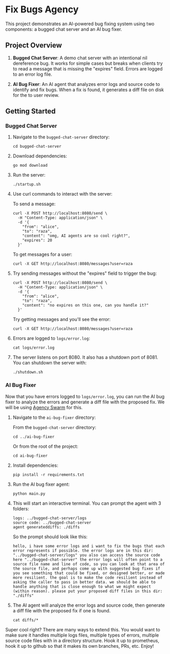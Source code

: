 # Fix Bugs Agency

This project demonstrates an AI-powered bug fixing system using two components: a bugged chat server and an AI bug fixer.

## Project Overview

1. **Bugged Chat Server**: A demo chat server with an intentional nil dereference bug. It works for simple cases but breaks when clients try to read a message that is missing the "expires" field. Errors are logged to an error log file.

2. **AI Bug Fixer**: An AI agent that analyzes error logs and source code to identify and fix bugs. When a fix is found, it generates a diff file on disk for the to user review.

## Getting Started

### Bugged Chat Server

1. Navigate to the `bugged-chat-server` directory:

    ```
    cd bugged-chat-server
    ```

2. Download dependencies:

    ```
    go mod download
    ```

3. Run the server:

    ```
    ./startup.sh
    ```

4. Use curl commands to interact with the server:

    To send a message:

    ```
    curl -X POST http://localhost:8080/send \
      -H "Content-Type: application/json" \
      -d '{
        "from": "alice",
        "to": "raza",
        "content": "omg, AI agents are so cool right?",
        "expires": 20
      }'
    ```

    To get messages for a user:

    ```
    curl -X GET http://localhost:8080/messages?user=raza
    ```

5. Try sending messages without the "expires" field to trigger the bug:

    ```
    curl -X POST http://localhost:8080/send \
      -H "Content-Type: application/json" \
      -d '{
        "from": "alice",
        "to": "raza",
        "content": "no expires on this one, can you handle it?"
      }'
    ```

    Try getting messages and you'll see the error:

    ```
    curl -X GET http://localhost:8080/messages?user=raza
    ```

6. Errors are logged to `logs/error.log`:

    ```
    cat logs/error.log
    ```

7. The server listens on port 8080. It also has a shutdown port of 8081. You can shutdown the server with:

    ```
    ./shutdown.sh
    ```

### AI Bug Fixer

Now that you have errors logged to `logs/error.log`, you can run the AI bug fixer to analyze the errors and generate a diff file with the proposed fix. We will be using [Agency Swarm](https://github.com/VRSEN/agency-swarm) for this.

1. Navigate to the `ai-bug-fixer` directory:

    From the `bugged-chat-server` directory:

    ```
    cd ../ai-bug-fixer
    ```

    Or from the root of the project:

    ```
    cd ai-bug-fixer
    ```

2. Install dependencies:

    ```
    pip install -r requirements.txt
    ```

3. Run the AI bug fixer agent:

    ```
    python main.py
    ```

4. This will start an interactive terminal. You can prompt the agent with 3 folders:

    ```
    logs: ../bugged-chat-server/logs
    source code: ../bugged-chat-server
    agent generateddiffs: ./diffs
    ```

    So the prompt should look like this:

    ```
    hello, i have some error logs and i want to fix the bugs that each error represents if possible. the error logs are in this dir: "../bugged-chat-server/logs" you also can access the source code here "../bugged-chat-server" the error logs will often point to a source file name and line of code, so you can look at that area of the source file, and perhaps come up with suggested bug fixes if you see something that could be fixed, or designed better, or made more resilient. the goal is to make the code resilient instead of asking the caller to pass in better data. we should be able to handle anything that is close enough to what we might expect (within reason). please put your proposed diff files in this dir: "./diffs"

    ```

5. The AI agent will analyze the error logs and source code, then generate a diff file with the proposed fix if one is found.

    ```
    cat diffs/*
    ```

Super cool right? There are many ways to extend this. You would want to make sure it handles multiple logs files, multiple types of errors, multiple source code files with in a directory structure. Hook it up to prometheus, hook it up to github so that it makes its own branches, PRs, etc. Enjoy!
